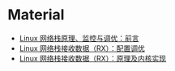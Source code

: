 # Material

-   [Linux 网络栈原理、监控与调优：前言](https://arthurchiao.art/blog/linux-net-stack-zh/) 
-   [Linux 网络栈接收数据（RX）：配置调优](https://arthurchiao.art/blog/linux-net-stack-tuning-rx-zh/) 
-   [Linux 网络栈接收数据（RX）：原理及内核实现](https://arthurchiao.art/blog/linux-net-stack-implementation-rx-zh/) 






